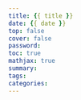 ```yaml
---
title: {{ title }} 
date: {{ date }} 
top: false
cover: false
password: 
toc: true 
mathjax: true 
summary: 
tags: 
categories:
---
```

